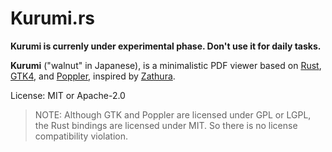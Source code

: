 # Kurumi.rs

**Kurumi is currenly under experimental phase. Don't use it for daily tasks.**

**Kurumi** ("walnut" in Japanese), is a
minimalistic PDF viewer based on
[Rust](https://rust-lang.org),
[GTK4](https://gtk.org),
and [Poppler](https://poppler.freedesktop.org/),
inspired by [Zathura](https://pwmt.org/projects/zathura/).

License: MIT or Apache-2.0

> NOTE: Although GTK and Poppler are licensed under GPL or LGPL, the Rust bindings
> are licensed under MIT. So there is no license compatibility violation.
